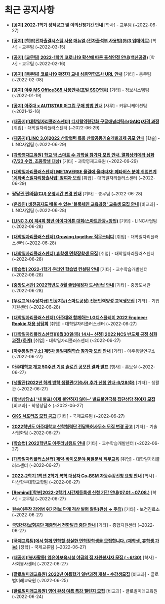 # 최근 공지사항

* **[[공지] 2022-1학기 성적공고 및 이의신청기간 안내](http://ajou.ac.kr/kr/ajou/notice.do?mode=view&amp;articleNo=200879&amp;article.offset=0&amp;articleLimit=30)**
 [학사] - 교무팀 (~2022-06-27)

* **[[공지] [학부]전자출결시스템 사용 매뉴얼 (전자출석부 사용법)(5/3 업데이트)](http://ajou.ac.kr/kr/ajou/notice.do?mode=view&amp;articleNo=192571&amp;article.offset=0&amp;articleLimit=30)**
 [학사] - 교무팀 (~2022-03-15)

* **[[공지] [교무팀] 2022-1학기 코로나19 확산에 따른 출석인정 안내(백신공결)](http://ajou.ac.kr/kr/ajou/notice.do?mode=view&amp;articleNo=180913&amp;article.offset=0&amp;articleLimit=30)**
 [학사] - 교무팀 (~2022-02-16)

* **[[공지] [총무팀] 코로나19 확진자 교내 심층역학조사 URL 안내](http://ajou.ac.kr/kr/ajou/notice.do?mode=view&amp;articleNo=180493&amp;article.offset=0&amp;articleLimit=30)**
 [기타] - 총무팀 (~2022-02-08)

* **[[공지] 아주 MS Office365 사용안내(포털 SSO연동)](http://ajou.ac.kr/kr/ajou/notice.do?mode=view&amp;articleNo=179802&amp;article.offset=0&amp;articleLimit=30)**
 [기타] - 정보시스템팀 (~2022-01-19)

* **[[공지] 아주대 x AUTISTAR 머그컵 구매 방법 안내](http://ajou.ac.kr/kr/ajou/notice.do?mode=view&amp;articleNo=147976&amp;article.offset=0&amp;articleLimit=30)**
 [사무] - 커뮤니케이션팀 (~2021-12-16)

* **[(재공지)[대학일자리플러스센터] 디지털역량강화 구글애널리틱스(GAIQ)자격 과정](http://ajou.ac.kr/kr/ajou/notice.do?mode=view&amp;articleNo=201123&amp;article.offset=0&amp;articleLimit=30)**
 [취업] - 대학일자리플러스센터 (~2022-06-29)

* **[(재공지)[LINC 3.0]2022 산학협력 특화 산학공동기술개발과제 공모 안내](http://ajou.ac.kr/kr/ajou/notice.do?mode=view&amp;articleNo=201118&amp;article.offset=0&amp;articleLimit=30)**
 [학술] - LINC사업팀 (~2022-06-29)

* **[[과학영재교육원] 학교 밖 스마트 수·과학실 참가자 모집 안내_열화상카메라 심화(7/23 수업. 초등학생 대상)](http://ajou.ac.kr/kr/ajou/notice.do?mode=view&amp;articleNo=201112&amp;article.offset=0&amp;articleLimit=30)**
 [기타] - 과학영재교육원 (~2022-06-29)

* **[[대학일자리플러스센터] METAVERSE 물결에 올라타자! 메타버스 분야 취업연계 &#x27;메타버스일자리창출사업&#x27; 참여자 모집](http://ajou.ac.kr/kr/ajou/notice.do?mode=view&amp;articleNo=201099&amp;article.offset=0&amp;articleLimit=30)**
 [취업] - 대학일자리플러스센터 (~2022-06-29)

* **[팔달관 편의점(CU) 운영시간 변경 안내](http://ajou.ac.kr/kr/ajou/notice.do?mode=view&amp;articleNo=201087&amp;article.offset=0&amp;articleLimit=30)**
 [기타] - 총무팀 (~2022-06-28)

* **[(온라인) 비전공자도 배울 수 있는 &#x27;블록체인 교육과정&#x27; 교육생 모집 안내](http://ajou.ac.kr/kr/ajou/notice.do?mode=view&amp;articleNo=201086&amp;article.offset=0&amp;articleLimit=30)**
 [비교과] - LINC사업팀 (~2022-06-28)

* **[[LINC 3.0] 제4회 청년 아이디어톤 대회(스마트관광+창업)](http://ajou.ac.kr/kr/ajou/notice.do?mode=view&amp;articleNo=201068&amp;article.offset=0&amp;articleLimit=30)**
 [기타] - LINC사업팀 (~2022-06-28)

* **[[대학일자리플러스센터] Growing together 직무스터디](http://ajou.ac.kr/kr/ajou/notice.do?mode=view&amp;articleNo=201042&amp;article.offset=0&amp;articleLimit=30)**
 [취업] - 대학일자리플러스센터 (~2022-06-28)

* **[[대학일자리플러스센터] 휴학생 면학장학생 모집](http://ajou.ac.kr/kr/ajou/notice.do?mode=view&amp;articleNo=201037&amp;article.offset=0&amp;articleLimit=30)**
 [취업] - 대학일자리플러스센터 (~2022-06-28)

* **[[학습법] 2022-1학기 온라인 학습법 컨설팅 안내](http://ajou.ac.kr/kr/ajou/notice.do?mode=view&amp;articleNo=200936&amp;article.offset=0&amp;articleLimit=30)**
 [기타] - 교수학습개발센터 (~2022-06-28)

* **[[중앙도서관] 2022학년도 8월 졸업예정자 도서반납 안내](http://ajou.ac.kr/kr/ajou/notice.do?mode=view&amp;articleNo=200935&amp;article.offset=0&amp;articleLimit=30)**
 [기타] - 중앙도서관 (~2022-06-28)

* **[[무료교육/수당지급] 인공지능(스마트공장) 전문인력양성 교육생모집](http://ajou.ac.kr/kr/ajou/notice.do?mode=view&amp;articleNo=200911&amp;article.offset=0&amp;articleLimit=30)**
 [기타] - 기업지원센터 (~2022-06-28)

* **[[대학일자리플러스센터] 아주대와 함께하는 LG디스플레이 2022 Engineer Rookie 채용 상담회](http://ajou.ac.kr/kr/ajou/notice.do?mode=view&amp;articleNo=200906&amp;article.offset=0&amp;articleLimit=30)**
 [취업] - 대학일자리플러스센터 (~2022-06-27)

* **[[대학일자리플러스센터][6월30일(목) 14시~ 신청] 2022 NCS 반도체 공정 심화과정 (하계)](http://ajou.ac.kr/kr/ajou/notice.do?mode=view&amp;articleNo=200904&amp;article.offset=0&amp;articleLimit=30)**
 [취업] - 대학일자리플러스센터 (~2022-06-27)

* **[[아주통일연구소] 제5차 통일체험학습 참가자 모집 안내](http://ajou.ac.kr/kr/ajou/notice.do?mode=view&amp;articleNo=200902&amp;article.offset=0&amp;articleLimit=30)**
 [기타] - 아주통일연구소 (~2022-06-27)

* **[아주대학교 개교 50주년 기념 슬로건 공모전 결과 발표](http://ajou.ac.kr/kr/ajou/notice.do?mode=view&amp;articleNo=200900&amp;article.offset=0&amp;articleLimit=30)**
 [행사] - 홍보실 (~2022-06-27)

* **[[생활관]2022년 하계 방학 생활관(기숙사) 추가 신청 안내-6/28(화)](http://ajou.ac.kr/kr/ajou/notice.do?mode=view&amp;articleNo=200898&amp;article.offset=0&amp;articleLimit=30)**
 [기타] - 생활관 (~2022-06-27)

* **[[학생상담소] &#x27;내 발표! 이제 불안하지 않아~&#x27; 발표불안극복 집단상담 참여자 모집](http://ajou.ac.kr/kr/ajou/notice.do?mode=view&amp;articleNo=200896&amp;article.offset=0&amp;articleLimit=30)**
 [비교과] - 학생상담소 (~2022-06-27)

* **[GKS 서포터즈 모집 공고](http://ajou.ac.kr/kr/ajou/notice.do?mode=view&amp;articleNo=200895&amp;article.offset=0&amp;articleLimit=30)**
 [기타] - 국제교류팀 (~2022-06-27)

* **[2022학년도 아주대학교 산학협력단 전담특허사무소 모집 변경 공고](http://ajou.ac.kr/kr/ajou/notice.do?mode=view&amp;articleNo=200887&amp;article.offset=0&amp;articleLimit=30)**
 [기타] - 기술사업화팀 (~2022-06-27)

* **[[학습법] 2022학년도 아주러닝캠프 안내](http://ajou.ac.kr/kr/ajou/notice.do?mode=view&amp;articleNo=200884&amp;article.offset=0&amp;articleLimit=30)**
 [기타] - 교수학습개발센터 (~2022-06-27)

* **[[대학일자리플러스센터] 제약·바이오분야 품질분석 직무교육](http://ajou.ac.kr/kr/ajou/notice.do?mode=view&amp;articleNo=200880&amp;article.offset=0&amp;articleLimit=30)**
 [취업] - 대학일자리플러스센터 (~2022-06-27)

* **[2022-2학기 1학년 2학기 복학 대상자 Co-BSM 자동수강신청 요청 안내](http://ajou.ac.kr/kr/ajou/notice.do?mode=view&amp;articleNo=200877&amp;article.offset=0&amp;articleLimit=30)**
 [학사] - 다산학부대학교학팀 (~2022-06-27)

* **[[Remind][학부]2022-2학기 시간제등록생 신청 기간 안내(07.01.~07.08.)](http://ajou.ac.kr/kr/ajou/notice.do?mode=view&amp;articleNo=200871&amp;article.offset=0&amp;articleLimit=30)**
 [학사] - 교무팀 (~2022-06-27)

* **[원숭이두창 감염병 위기경보 단계 격상 발령 알림(관심 → 주의)](http://ajou.ac.kr/kr/ajou/notice.do?mode=view&amp;articleNo=200863&amp;article.offset=0&amp;articleLimit=30)**
 [기타] - 보건진료소 (~2022-06-27)

* **[국민건강보험공단 제증명서 전화발급 중단 안내](http://ajou.ac.kr/kr/ajou/notice.do?mode=view&amp;articleNo=200856&amp;article.offset=0&amp;articleLimit=30)**
 [기타] - 종합지원센터 (~2022-06-27)

* **[[국제교류팀]에서 함께 면학할 성실한 면학장학생을 모집합니다. (재학생, 휴학생 가능)](http://ajou.ac.kr/kr/ajou/notice.do?mode=view&amp;articleNo=200855&amp;article.offset=0&amp;articleLimit=30)**
 [장학] - 국제교류팀 (~2022-06-27)

* **[(재공지)[봉사활동] 영유아보육시설 야곱의 집 자원봉사자 모집 ( ~6/30)](http://ajou.ac.kr/kr/ajou/notice.do?mode=view&amp;articleNo=200852&amp;article.offset=0&amp;articleLimit=30)**
 [학사] - 사회봉사센터 (~2022-06-27)

* **[[글로벌미래교육원] 2022년 여름학기 일반과정 개설 - 수강생모집](http://ajou.ac.kr/kr/ajou/notice.do?mode=view&amp;articleNo=200847&amp;article.offset=0&amp;articleLimit=30)**
 [비교과] - 글로벌미래교육원 (~2022-06-25)

* **[[글로벌미래교육원] 영어 완성 여름 특강 챌린지 모집](http://ajou.ac.kr/kr/ajou/notice.do?mode=view&amp;articleNo=200843&amp;article.offset=0&amp;articleLimit=30)**
 [비교과] - 글로벌미래교육원 (~2022-06-24)
